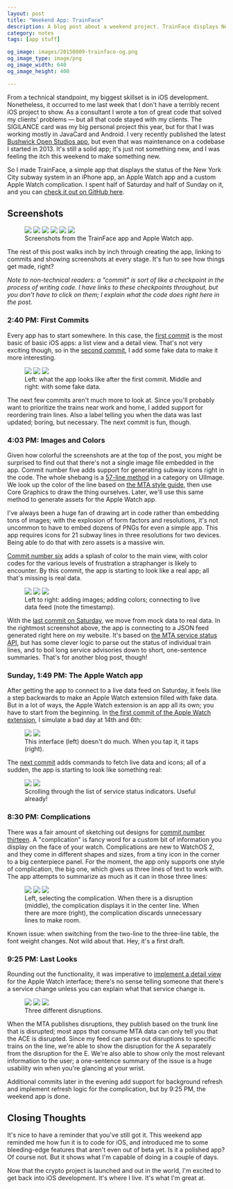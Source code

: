```yaml
---
layout: post
title: "Weekend App: TrainFace"
description: A blog post about a weekend project. TrainFace displays New York City subway status on your iPhone and Apple Watch.
category: notes
tags: [app stuff]

og_image: images/20150809-trainface-og.png
og_image_type: image/png
og_image_width: 640
og_image_height: 400

---
```


From a technical standpoint, my biggest skillset is in iOS development. Nonetheless, it occurred to me last week that I don't have a terribly recent iOS project to show. As a consultant I wrote a ton of great code that solved my clients' problems — but all that code stayed with my clients. The SIGILANCE card was my big personal project this year, but for that I was working mostly in JavaCard and Android. I very recently published the latest [Bushwick Open Studios app](http://www.joeycastillo.com/apps/openstudios/), but even that was maintenance on a codebase I started in 2013. It's still a solid app; it's just not something new, and I was feeling the itch this weekend to make something new. 

So I made TrainFace, a simple app that displays the status of the New York City subway system in an iPhone app, an Apple Watch app and a custom Apple Watch complication. I spent half of Saturday and half of Sunday on it, and you can [check it out on GitHub here](https://github.com/josecastillo/TrainFace). 

## Screenshots

<figure class="third">
	<a href="/images/20150809-trainface-phone-1.png"><img src="/images/20150809-trainface-phone-1.png"></a>
	<a href="/images/20150809-trainface-phone-2.png"><img src="/images/20150809-trainface-phone-2.png"></a>
	<a href="/images/20150809-trainface-phone-3.png"><img src="/images/20150809-trainface-phone-3.png"></a>
	<a href="/images/20150809-trainface-watch-1.png"><img src="/images/20150809-trainface-watch-1.png"></a>
	<a href="/images/20150809-trainface-watch-2.png"><img src="/images/20150809-trainface-watch-2.png"></a>
	<a href="/images/20150809-trainface-watch-3.png"><img src="/images/20150809-trainface-watch-3.png"></a>
	<figcaption>Screenshots from the TrainFace app and Apple Watch app.</figcaption>
</figure>

The rest of this post walks inch by inch through creating the app, linking to commits and showing screenshots at every stage. It's fun to see how things get made, right? 

*Note to non-technical readers: a "commit" is sort of like a checkpoint in the process of writing code. I have links to these checkpoints throughout, but you don't have to click on them; I explain what the code does right here in the post.*

### 2:40 PM: First Commits

Every app has to start somewhere. In this case, the [first commit](https://github.com/josecastillo/TrainFace/commit/ea06a811c40b99c90140a7582bad23c57e83da25#diff-4a51cc075df792504391911abd94cf79R14) is the most basic of basic iOS apps: a list view and a detail view. That's not very exciting though, so in the [second commit](https://github.com/josecastillo/TrainFace/commit/48bdbad283fae7758c295fd4ff0a3805d0d25a5d), I add some fake data to make it more interesting. 

<figure class="third">
	<a href="/images/20150809-trainface-process-01-01.png"><img src="/images/20150809-trainface-process-01-01.png"></a>
	<a href="/images/20150809-trainface-process-02-01.png"><img src="/images/20150809-trainface-process-02-01.png"></a>
	<a href="/images/20150809-trainface-process-02-02.png"><img src="/images/20150809-trainface-process-02-02.png"></a>
	<figcaption>Left: what the app looks like after the first commit. Middle and right: with some fake data.</figcaption>
</figure>

The next few commits aren't much more to look at. Since you'll probably want to prioritize the trains near work and home, I added support for reordering train lines. Also a label telling you when the data was last updated; boring, but necessary. The next commit is fun, though. 

### 4:03 PM: Images and Colors

Given how colorful the screenshots are at the top of the post, you might be surprised to find out that there's not a single image file embedded in the app. Commit number five adds support for generating subway icons right in the code. The whole shebang is a [57-line method](https://github.com/josecastillo/TrainFace/blob/master/TrainFace/Classes/View/UIImage%2BTFSubwayLine.m#L15) in a category on UIImage. We look up the color of the line based on [the MTA style guide](http://web.mta.info/developers/resources/line_colors.htm), then use Core Graphics to draw the thing ourselves. Later, we'll use this same method to generate assets for the Apple Watch app. 

I've always been a huge fan of drawing art in code rather than embedding tons of images; with the explosion of form factors and resolutions, it's not uncommon to have to embed dozens of PNGs for even a simple app. This app requires icons for 21 subway lines in three resolutions for two devices. Being able to do that with zero assets is a massive win. 

[Commit number six](https://github.com/josecastillo/TrainFace/commit/a71994c978986d7dc38dea26adaded9014660791#diff-4a2ad0fd3a67a2124a82a652bbff1d9eR1) adds a splash of color to the main view, with color codes for the various levels of frustration a straphanger is likely to encounter. By this commit, the app is starting to look like a real app; all that's missing is real data. 

<figure class="third">
	<a href="/images/20150809-trainface-process-05-01.png"><img src="/images/20150809-trainface-process-05-01.png"></a>
	<a href="/images/20150809-trainface-process-06-01.png"><img src="/images/20150809-trainface-process-06-01.png"></a>
	<a href="/images/20150809-trainface-process-07-01.png"><img src="/images/20150809-trainface-process-07-01.png"></a>
	<figcaption>Left to right: adding images; adding colors; connecting to live data feed (note the timestamp).</figcaption>
</figure>

With the [last commit on Saturday](https://github.com/josecastillo/TrainFace/commit/923ba79e9c3ca646730de0a3e29f3682e52855ea#diff-268e2f98ef94cb77f914011af3325246R27), we move from mock data to real data. In the rightmost screenshot above, the app is connecting to a JSON feed generated right here on my website. It's based on [the MTA service status API](http://web.mta.info/status/serviceStatus.txt), but has some clever logic to parse out the status of individual train lines, and to boil long service advisories down to short, one-sentence summaries. That's for another blog post, though! 

### Sunday, 1:49 PM: The Apple Watch app

After getting the app to connect to a live data feed on Saturday, it feels like a step backwards to make an Apple Watch extension filled with fake data. But in a lot of ways, the Apple Watch extension is an app all its own; you have to start from the beginning. In [the first commit of the Apple Watch extension](https://github.com/josecastillo/TrainFace/commit/7e4bc9ae38668343c4d0fa88ada8fa6ea8f267ca#diff-d435a431556a867d8e2912f2367538bdR23), I simulate a bad day at 14th and 6th: 

<figure class="third">
	<a href="/images/20150809-trainface-process-11-01.png"><img src="/images/20150809-trainface-process-11-01.png"></a>
	<a href="/images/20150809-trainface-process-11-02.png"><img src="/images/20150809-trainface-process-11-02.png"></a>
	<figcaption>This interface (left) doesn't do much. When you tap it, it taps (right). </figcaption>
</figure>

The [next commit](https://github.com/josecastillo/TrainFace/commit/dc980d493fadfcf35951023bdf4c586c3470a0cf#diff-1e8873ed200c9d086d9241a0b18377afR64) adds commands to fetch live data and icons; all of a sudden, the app is starting to look like something real: 

<figure class="third">
	<a href="/images/20150809-trainface-process-12-01.png"><img src="/images/20150809-trainface-process-12-01.png"></a>
	<a href="/images/20150809-trainface-process-12-02.png"><img src="/images/20150809-trainface-process-12-02.png"></a>
	<figcaption>Scrolling through the list of service status indicators. Useful already! </figcaption>
</figure>

### 8:30 PM: Complications

There was a fair amount of sketching out designs for [commit number thirteen](https://github.com/josecastillo/TrainFace/commit/63e513d5ad0e06738b8c3b1922c8d2fdf17397ff#diff-843e4ae763dab7e3fd5d5a0fd79dc520R17). A "complication" is fancy word for a custom bit of information you display on the face of your watch. Complications are new to WatchOS 2, and they come in different shapes and sizes, from a tiny icon in the corner to a big centerpiece panel. For the moment, the app only supports one style of complication, the big one, which gives us three lines of text to work with. The app attempts to summarize as much as it can in those three lines: 

<figure class="third">
	<a href="/images/20150809-trainface-process-13-01.png"><img src="/images/20150809-trainface-process-13-01.png"></a>
	<a href="/images/20150809-trainface-process-13-03.png"><img src="/images/20150809-trainface-process-13-03.png"></a>
	<a href="/images/20150809-trainface-process-13-02.png"><img src="/images/20150809-trainface-process-13-02.png"></a>
	<figcaption>Left, selecting the complication. When there is a disruption (middle), the complication displays it in the center line. When there are more (right), the complication discards unnecessary lines to make room.</figcaption>
</figure>

Known issue: when switching from the two-line to the three-line table, the font weight changes. Not wild about that. Hey, it's a first draft. 

### 9:25 PM: Last Looks

Rounding out the functionality, it was imperative to [implement a detail view](https://github.com/josecastillo/TrainFace/commit/693432f6bbf13e09693fccb034bc4a0f3653ae0d#diff-c83330ee0e9ec23a28cd3a36d56072a2R17) for the Apple Watch interface; there's no sense telling someone that there's a service change unless you can explain what that service change is. 

<figure class="third">
	<a href="/images/20150809-trainface-process-14-01.png"><img src="/images/20150809-trainface-process-14-01.png"></a>
	<a href="/images/20150809-trainface-process-14-02.png"><img src="/images/20150809-trainface-process-14-02.png"></a>
	<a href="/images/20150809-trainface-process-14-03.png"><img src="/images/20150809-trainface-process-14-03.png"></a>
	<figcaption>Three different disruptions.</figcaption>
</figure>

When the MTA publishes disruptions, they publish based on the trunk line that is disrupted; most apps that consume MTA data can only tell you that the ACE is disrupted. Since my feed can parse out disruptions to specific trains on the line, we're able to show the disruption for the A separately from the disruption for the E. We're also able to show only the most relevant information to the user; a one-sentence summary of the issue is a huge usability win when you're glancing at your wrist. 

Additional commits later in the evening add support for background refresh and implement refresh logic for the complication, but by 9:25 PM, the weekend app is done. 

## Closing Thoughts

It's nice to have a reminder that you've still got it. This weekend app reminded me how fun it is to code for iOS, and introduced me to some bleeding-edge features that aren't even out of beta yet. Is it a polished app? Of course not. But it shows what I'm capable of doing in a couple of days.

Now that the crypto project is launched and out in the world, I'm excited to get back into iOS development. It's where I live. It's what I'm great at. 